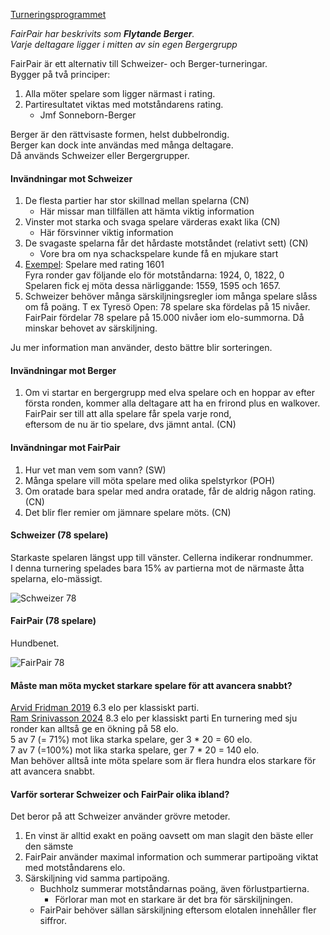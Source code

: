 [Turneringsprogrammet](https://christernilsson.github.io/FairPair)

*FairPair har beskrivits som **Flytande Berger**.  
Varje deltagare ligger i mitten av sin egen Bergergrupp*

FairPair är ett alternativ till Schweizer- och Berger-turneringar.  
Bygger på två principer:

1. Alla möter spelare som ligger närmast i rating. 
2. Partiresultatet viktas med motståndarens rating.
	* Jmf Sonneborn-Berger

Berger är den rättvisaste formen, helst dubbelrondig.   
Berger kan dock inte användas med många deltagare.   
Då används Schweizer eller Bergergrupper.

#### Invändningar mot Schweizer

1. De flesta partier har stor skillnad mellan spelarna (CN)
	* Här missar man tillfällen att hämta viktig information
2. Vinster mot starka och svaga spelare värderas exakt lika (CN)
	* Här försvinner viktig information
3. De svagaste spelarna får det hårdaste motståndet (relativt sett) (CN)
	* Vore bra om nya schackspelare kunde få en mjukare start
4. [Exempel](https://chess-results.com/tnr996761.aspx?lan=6&art=9&fed=SWE&snr=17): Spelare med rating 1601  
	Fyra ronder gav följande elo för motståndarna: 1924, 0, 1822, 0  
	Spelaren fick ej möta dessa närliggande: 1559, 1595 och 1657.  
5. Schweizer behöver många särskiljningsregler iom många spelare slåss om få poäng. T ex Tyresö Open: 78 spelare ska fördelas på 15 nivåer.  
	FairPair fördelar 78 spelare på 15.000 nivåer iom elo-summorna. Då minskar behovet av särskiljning.

Ju mer information man använder, desto bättre blir sorteringen. 

#### Invändningar mot Berger

1. Om vi startar en bergergrupp med elva spelare och en hoppar av efter första ronden,
kommer alla deltagare att ha en frirond plus en walkover. FairPair ser till att alla spelare får spela varje rond,  
eftersom de nu är tio spelare, dvs jämnt antal. (CN)

#### Invändningar mot FairPair

1. Hur vet man vem som vann? (SW)
2. Många spelare vill möta spelare med olika spelstyrkor (POH)
3. Om oratade bara spelar med andra oratade, får de aldrig någon rating. (CN)
4. Det blir fler remier om jämnare spelare möts. (CN)

#### Schweizer (78 spelare)

Starkaste spelaren längst upp till vänster. Cellerna indikerar rondnummer.  
I denna turnering spelades bara 15% av partierna mot de närmaste åtta spelarna, elo-mässigt.

![Schweizer 78](X_Schweizer_78.png)

#### FairPair (78 spelare)

Hundbenet.

![FairPair 78](X_FairPair_78.png)

#### Måste man möta mycket starkare spelare för att avancera snabbt?

[Arvid Fridman 2019](https://ratings.fide.com/calculations.phtml?id_number=1758632&period=2019-12-01&rating=0) 6.3 elo per klassiskt parti.  
[Ram Srinivasson 2024](https://ratings.fide.com/profile/1779249/chart) 8.3 elo per klassiskt parti
En turnering med sju ronder kan alltså ge en ökning på 58 elo.  
5 av 7 (= 71%) mot lika starka spelare, ger 3 * 20 = 60 elo.  
7 av 7 (=100%) mot lika starka spelare, ger 7 * 20 = 140 elo.  
Man behöver alltså inte möta spelare som är flera hundra elos starkare för att avancera snabbt.

#### Varför sorterar Schweizer och FairPair olika ibland?

Det beror på att Schweizer använder grövre metoder. 
1. En vinst är alltid exakt en poäng oavsett om man slagit den bäste eller den sämste
2. FairPair använder maximal information och summerar partipoäng viktat med motståndarens elo.  
3. Särskiljning vid samma partipoäng.  
	* Buchholz summerar motståndarnas poäng, även förlustpartierna. 
		* Förlorar man mot en starkare är det bra för särskiljningen.
	* FairPair behöver sällan särskiljning eftersom elotalen innehåller fler siffror.  
